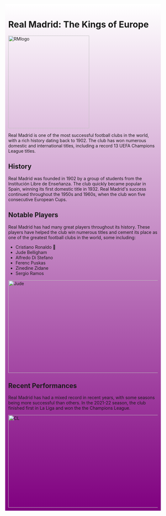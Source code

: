 <div style="background: linear-gradient(to bottom, white, purple); padding: 10px;">

# Real Madrid: The Kings of Europe

<img src="https://upload.wikimedia.org/wikipedia/en/thumb/5/56/Real_Madrid_CF.svg/1200px-Real_Madrid_CF.svg.png" alt="RMlogo" width="262" height="300"/>

Real Madrid is one of the most successful football clubs in the world, with a rich history dating back to 1902. The club has won numerous domestic and international titles, including a record 13 UEFA Champions League titles.

## History

Real Madrid was founded in 1902 by a group of students from the Institución Libre de Enseñanza. The club quickly became popular in Spain, winning its first domestic title in 1932. Real Madrid's success continued throughout the 1950s and 1960s, when the club won five consecutive European Cups.

## Notable Players

Real Madrid has had many great players throughout its history. These players have helped the club win numerous titles and cement its place as one of the greatest football clubs in the world, some including:
* Cristiano Ronaldo 🐐
* Jude Belligham
* Alfredo Di Stefano
* Ferenc Puskas
* Zinedine Zidane
* Sergio Ramos 

<img src="https://assets.goal.com/v3/assets/bltcc7a7ffd2fbf71f5/blt46af3ba0dc8a8fe5/64f38e70cd54fd06315958a9/GettyImages-1655072121.jpg?auto=webp&format=pjpg&width=3840&quality=60" alt="Jude" width="500" height="300"/>

## Recent Performances

Real Madrid has had a mixed record in recent years, with some seasons being more successful than others. In the 2021-22 season, the club finished first in La Liga and won the the Champions League.


<img src="https://images2.minutemediacdn.com/image/upload/c_crop,w_7098,h_3992,x_0,y_735/c_fill,w_1440,ar_16:9,f_auto,q_auto,g_auto/images/GettyImages/mmsport/90min_en_international_web/01g4arc59wcw14gve4r6.jpg" alt="CL" width="500" height="300"/>

<Body>